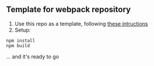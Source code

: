 ## Template for webpack repository
1. Use this repo as a template, following [these intructions](https://docs.github.com/en/repositories/creating-and-managing-repositories/creating-a-repository-from-a-template)
2. Setup:
```
npm install
npm build
```
... and it's ready to go
